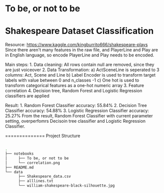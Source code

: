 To be, or not to be
=============
Shakespeare Dataset Classification
=============
Resource: https://www.kaggle.com/kingburrito666/shakespeare-plays
Since there aren't many features in the raw file, and PlayerLine and Play are in English language, so encode PlayerLine and Play needs to be encoded.

Main steps:
    1. Data cleaning: All rows contain null are removed, since they are just voiceover
    2. Data Transformation:
                                        a) ActSceneLine is seperated to 3 columns: Act, Scene and Line
                                        b) Label Encoder is used to transform target labels with value between 0 and
                                            n_classes -1
                                        c) One hot is used to transform categorical features as a one-hot numeric array
    3. Feature correlation
    4. Decision tree, Random Forest and Logistic Regression classifiers are applied

Result:
    1. Random Forest Classifier accuracy: 55.84%
    2. Decision Tree Classifier accuracy: 54.88%
    3. Logistic Regression Classifier accuracy: 25.27%
From the result, Random Forest Classifier with current parameter setting, overperfomrs Decisoin tree classifier and Logistic Regression Classifier.

==============
Project Structure

```bash

.
├── notebooks
│     ├── To be, or not to be
│     └── correlation.png
├── README.md
└── data
      ├── Shakespeare_data.csv
      ├── alllines.txt
      └── william-shakespeare-black-silhouette.jpg
```
